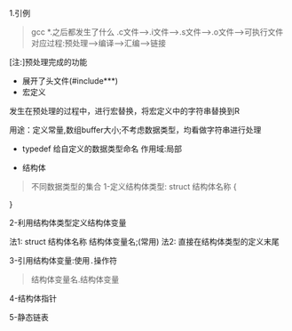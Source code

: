 1.引例
> gcc *.之后都发生了什么
.c文件-->.i文件-->.s文件-->.o文件-->可执行文件 
对应过程:预处理-->编译-->汇编-->链接

[注:]预处理完成的功能
* 展开了头文件(#include***)
* 宏定义

发生在预处理的过程中，进行宏替换，将宏定义中的字符串替换到R

用途：定义常量,数组buffer大小;不考虑数据类型，均看做字符串进行处理

* typedef
给自定义的数据类型命名
作用域:局部

* 结构体
> 不同数据类型的集合
1-定义结构体类型:
struct 结构体名称 {


}

2-利用结构体类型定义结构体变量

法1: struct 结构体名称 结构体变量名;(常用)
法2: 直接在结构体类型的定义末尾

3-引用结构体变量:使用`.`操作符
> 结构体变量名.结构体变量


4-结构体指针

5-静态链表



